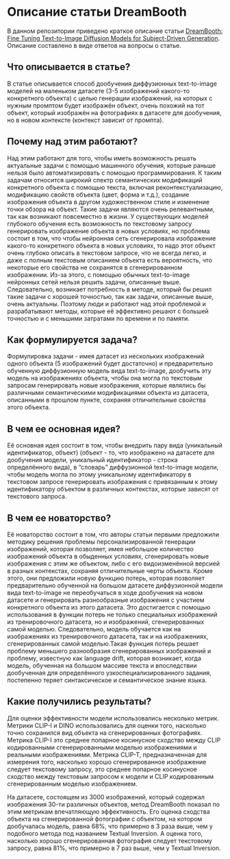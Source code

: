 # Описание статьи DreamBooth
В данном репозитории приведено краткое описание статьи [DreamBooth: Fine Tuning Text-to-Image Diffusion Models
for Subject-Driven Generation](https://www.google.com). Описание составлено в виде ответов на вопросы о статье.
## Что описывается в статье?
В статье описывается способ дообучения диффузионных 
text-to-image моделей на маленьком датасете 
(3-5 изображений какого-то конкретного объекта) с целью
генерации изображений, на которых с нужным промптом будет
изображён объект, очень похожий на тот объект, который
изображён на фотографиях в датасете для дообучения,
но в новом контексте (контекст зависит от промпта).
## Почему над этим работают?
Над этим работают для того,
чтобы иметь возможность решать актуальные
задачи с помощью машинного обучения, которые
раньше нельзя было автоматизировать с помощью
программирования. К таким задачам относится широкий
спектр семантических модификаций конкретного объекта
с помощью текста, включая реконтекстуализацию,
модификацию свойств объекта (цвет, форма и т.д.), 
создание изображения объекта в другом художественном 
стиле и изменение точки обзора на объект. Такие задачи
являются очень релевантными, так как возникают повсеместно
в жизни. У существующих моделей глубокого обучения 
есть возможность по текстовому запросу генерировать 
изображение объекта в новых условиях, но проблема 
состоит в том, что чтобы нейронная сеть сгенерировала 
изображение какого-то конкретного объекта в новых 
условиях, то надо этот объект очень глубоко описать 
в текстовом запросе, что не всегда легко, и даже с 
полным текстовым описанием объекта есть вероятность, 
что некоторые его свойства не сохранятся в сгенерированном
изображении. Из-за этого, с помощью обычных text-to-image
нейронных сетей нельзя решить задачи, описанные выше. 
Следовательно, возникает потребность в методе, который бы
решил такие задачи с хорошей точностью, так как задачи, 
описанные выше, очень актуальны. Поэтому люди и работают
над этой проблемой и разрабатывают методы, которые её 
эффективно решают с большей точностью и с меньшими
затратами по времени и по памяти.
## Как формулируется задача?
Формулировка задачи -  имея датасет из нескольких
изображений одного объекта (5 изображений будет достаточно)
и предварительно обученную диффузионную модель вида
text-to-image, дообучить эту модель на изображениях
объекта, чтобы она могла по текстовым запросам генерировать
новые изображения, которые являлись бы  различными
семантическими модификациями объекта из датасета,
описанными в прошлом пункте, сохраняя отличительные
свойства этого объекта.
## В чем ее основная идея?
Её основная идея состоит в том, чтобы внедрить пару
вида (уникальный идентификатор, объект) 
(объект - то, что изображено на датасете для дообучения
модели, уникальный идентификатор - строка определённого
вида),  в “словарь” диффузионной text-to-image модели,
чтобы модель могла по этому уникальному идентификатору 
в текстовом запросе генерировать изображения с привязанным
к этому идентификатору объектом в различных контекстах,
которые зависят от текстового запроса.
## В чем ее новаторство?
Её новаторство состоит в том, что авторы статьи первыми
предложили методику решения проблемы персонализированной
генерации изображений, которая позволяет, имея небольшое
количество изображений объекта в обыденных условиях, 
сгенерировать новые изображения с этим же объектом, либо
с его видоизменённой версией в разных контекстах, сохраняя
отличительные черты объекта. Кроме этого, они предложили 
новую функцию потерь, которая позволяет предварительно 
обученной на большом датасете диффузионной модели вида 
text-to-image не переобучаться в ходе дообучения на новом
датасете и генерировать разнообразные изображения с 
участием конкретного объекта из этого датасета. 
Это достигается с помощью использования в функции 
потерь не только специальных изображений из тренировочного
датасета, но и изображений, сгенерированных самой моделью.
Следовательно, модель обучается как на изображениях из 
тренировочного датасета, так и на изображениях, 
сгенерированных самой моделью.Такая функция потерь 
решает проблему меньшего разнообразия сгенерированных
изображений и проблему, известную как language drift,
которая возникает, когда модель, обученная на большом
массиве текста и впоследствии дообученная для определённого
узкоспециализированного задания, постепенно теряет 
синтаксическое и семантическое знание языка.
## Какие получились результаты?
Для оценки эффективности модели
использовались несколько метрик. Метрики CLIP-I и DINO 
использовались для оценки того, насколько
точно сохранился вид объекта на сгенерированных фотографиях.
Метрика CLIP-I это среднее попарное косинусное сходство между
CLIP кодированными сгенерированными моделью
изображениями и реальными изображениями.
Метрика CLIP-T, предназначенная для измерения того, насколько хорошо
сгенерированное изображение следует текстовому запросу,
это среднее попарное косинусное сходство между
текстовым запросом к модели и CLIP кодированным сгенерированным
моделью изображением.

На датасете, состоящем из 3000 изображений, 
который содержал изображения 30-ти различных объектов, метод DreamBooth
показал по этим метрикам впечатляющую эффективность. Его оценка сходства
объекта на сгенерированной фотографии с объектом, на котором дообучалась модель,
равна 68%, что примерно в 3 раза выше, чем у подобного метода
под названием Textual Inversion. А оценка того, насколько хорошо сгенерированная фотография
следует текстовому запросу, равна 81%, что примерно в 7 раз выше, чем у 
Textual Inversion.